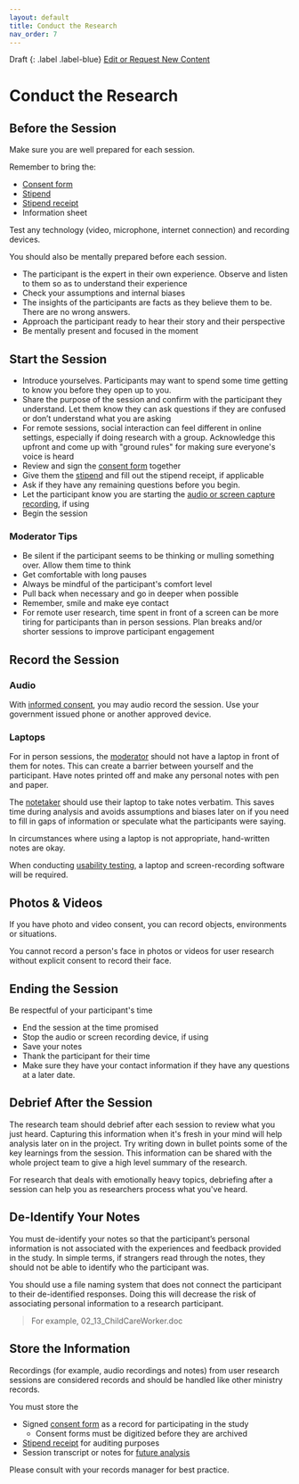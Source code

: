 ```yaml
---
layout: default
title: Conduct the Research
nav_order: 7
---
```


Draft
{: .label .label-blue}
[Edit or Request New Content](https://github.com/bcgov/user-research-guide/issues/new/choose)

# Conduct the Research

## Before the Session

Make sure you are well prepared for each session.

Remember to bring the:
- [Consent form](https://bcgov.github.io/user-research-guide/planning-research/consent.html)
- [Stipend](https://bcgov.github.io/user-research-guide/planning-research/compensation.html)
- [Stipend receipt](https://bcgov.github.io/user-research-guide/planning-research/compensation.html#proof-of-compensation)
- Information sheet

Test any technology (video, microphone, internet connection) and recording devices.

You should also be mentally prepared before each session.

- The participant is the expert in their own experience. Observe and listen to them so as to understand their experience
- Check your assumptions and internal biases
- The insights of the participants are facts as they believe them to be. There are no wrong answers.
- Approach the participant ready to hear their story and their perspective
- Be mentally present and focused in the moment


## Start the Session

- Introduce yourselves. Participants may want to spend some time getting to know you before they open up to you.
- Share the purpose of the session and confirm with the participant they understand. Let them know they can ask questions if they are confused or don’t understand what you are asking
- For remote sessions, social interaction can feel different in online settings, especially if doing research with a group. Acknowledge this upfront and come up with "ground rules" for making sure everyone's voice is heard
- Review and sign the [consent form](https://bcgov.github.io/user-research-guide/planning-research/consent.html#consent-forms) together
- Give them the [stipend](https://bcgov.github.io/user-research-guide/planning-research/compensation.html#compensation--stipends) and fill out the stipend receipt, if applicable
- Ask if they have any remaining questions before you begin.
- Let the participant know you are starting the [audio or screen capture recording](https://bcgov.github.io/user-research-guide/conduct-research.html#record-the-session), if using
- Begin the session


### Moderator Tips
- Be silent if the participant seems to be thinking or mulling something over. Allow them time to think  
- Get comfortable with long pauses  
- Always be mindful of the participant's comfort level  
- Pull back when necessary and go in deeper when possible
- Remember, smile and make eye contact
- For remote user research, time spent in front of a screen can be more tiring for participants than in person sessions. Plan breaks and/or shorter sessions to improve participant engagement


## Record the Session

### Audio
With [informed consent](https://bcgov.github.io/user-research-guide/planning-research/consent.html), you may audio record the session. Use your government issued phone or another approved device.

### Laptops
For in person sessions, the [moderator](https://bcgov.github.io/user-research-guide/build-the-case.html#researcher-roles-and-responsibilities) should not have a laptop in front of them for notes. This can create a barrier between yourself and the participant. Have notes printed off and make any personal notes with pen and paper.

The [notetaker](https://bcgov.github.io/user-research-guide/build-the-case.html#researcher-roles-and-responsibilities) should use their laptop to take notes verbatim. This saves time during analysis and avoids assumptions and biases later on if you need to fill in gaps of information or speculate what the participants were saying.

In circumstances where using a laptop is not appropriate, hand-written notes are okay.

When conducting [usability testing](https://bcgov.github.io/user-research-guide/activities/usability-testing.html), a laptop and screen-recording software will be required.

## Photos & Videos
If you have photo and video consent, you can record objects, environments or situations.

You cannot record a person's face in photos or videos for user research without explicit consent to record their face.

## Ending the Session

Be respectful of your participant's time
- End the session at the time promised
- Stop the audio or screen recording device, if using
- Save your notes
- Thank the participant for their time
- Make sure they have your contact information if they have any questions at a later date.

## Debrief After the Session

The research team should debrief after each session to review what you just heard. Capturing this information when it's fresh in your mind will help analysis later on in the project. Try writing down in bullet points some of the key learnings from the session. This information can be shared with the whole project team to give a high level summary of the research.

For research that deals with emotionally heavy topics, debriefing after a session can help you as researchers process what you've heard.

## De-Identify Your Notes

You must de-identify your notes so that the participant’s personal information is not associated with the experiences and feedback provided in the study. In simple terms, if strangers read through the notes, they should not be able to identify who the participant was.

You should use a file naming system that does not connect the participant to their de-identified responses. Doing this will decrease the risk of associating personal information to a research participant.  

> For example, 02_13_ChildCareWorker.doc

## Store the Information

Recordings (for example, audio recordings and notes) from user research sessions are considered records and should be handled like other ministry records.  

You must store the

- Signed [consent form](https://bcgov.github.io/user-research-guide/planning-research/consent.html) as a record for participating in the study
  - Consent forms must be digitized before they are archived
- [Stipend receipt](https://bcgov.github.io/user-research-guide/planning-research/compensation.html#proof-of-compensation) for auditing purposes
- Session transcript or notes for [future analysis](https://bcgov.github.io/user-research-guide/analysis.html)

Please consult with your records manager for best practice.
